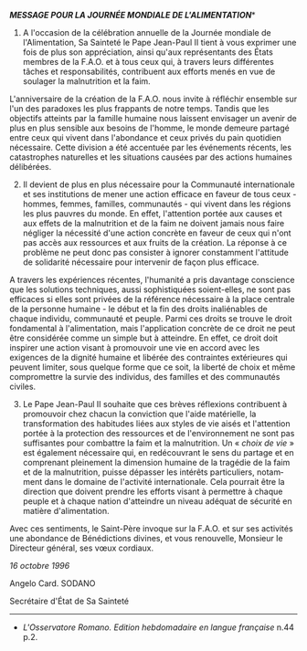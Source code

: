 ***MESSAGE POUR LA JOURNÉE MONDIALE DE L'ALIMENTATION****

1. A l'occasion de la célébration annuelle de la Journée mondiale de l'Alimenta­tion, Sa Sainteté le Pape Jean-Paul II tient à vous exprimer une fois de plus son appréciation, ainsi qu'aux représentants des États membres de la F.A.O. et à tous ceux qui, à travers leurs différentes tâches et responsabilités, contribuent aux efforts menés en vue de soulager la malnutrition et la faim.

L'anniversaire de la création de la F.A.O. nous invite à réfléchir ensemble sur l'un des paradoxes les plus frappants de notre temps. Tandis que les objectifs atteints par la famille humaine nous laissent envisager un avenir de plus en plus sensible aux besoins de l'homme, le monde demeure partagé entre ceux qui vivent dans l'abondance et ceux privés du pain quotidien nécessaire. Cette divi­sion a été accentuée par les événements récents, les catastrophes naturelles et les situations causées par des actions humaines délibérées.

2. Il devient de plus en plus nécessaire pour la Communauté internationale et ses institutions de mener une action efficace en faveur de tous ceux - hommes, femmes, familles, communautés - qui vivent dans les régions les plus pauvres du monde. En effet, l'attention portée aux causes et aux effets de la malnutrition et de la faim ne doivent jamais nous faire négliger la nécessité d'une action concrè­te en faveur de ceux qui n'ont pas accès aux ressources et aux fruits de la créa­tion. La réponse à ce problème ne peut donc pas consister à ignorer constamment l'attitude de solidarité nécessaire pour intervenir de façon plus efficace.

A travers les expériences récentes, l'humanité a pris davantage conscience que les solutions techniques, aussi sophistiquées soient-elles, ne sont pas effica­ces si elles sont privées de la référence nécessaire à la place centrale de la personne humaine - le début et la fin des droits inaliénables de chaque individu, communauté et peuple. Parmi ces droits se trouve le droit fondamental à l'ali­mentation, mais l'application concrète de ce droit ne peut être considérée comme un simple but à atteindre. En effet, ce droit doit inspirer une action visant à promouvoir une vie en accord avec les exigences de la dignité humaine et libérée des contraintes extérieures qui peuvent limiter, sous quelque forme que ce soit, la liberté de choix et même compromettre la survie des individus, des familles et des communautés civiles.

3. Le Pape Jean-Paul II souhaite que ces brèves réflexions contribuent à promou­voir chez chacun la conviction que l'aide matérielle, la transformation des habi­tudes liées aux styles de vie aisés et l'attention portée à la protection des ressour­ces et de l'environnement ne sont pas suffisantes pour combattre la faim et la malnutrition. Un « *choix de vie* » est également nécessaire qui, en redécouvrant le sens du partage et en comprenant pleinement la dimension humaine de la tragédie de la faim et de la malnutrition, puisse dépasser les intérêts particuliers, notam­ment dans le domaine de l'activité internationale. Cela pourrait être la direction que doivent prendre les efforts visant à permettre à chaque peuple et à chaque nation d'atteindre un niveau adéquat de sécurité en matière d'alimentation.

Avec ces sentiments, le Saint-Père invoque sur la F.A.O. et sur ses activi­tés une abondance de Bénédictions divines, et vous renouvelle, Monsieur le Directeur général, ses vœux cordiaux.

*16 octobre 1996*

Angelo Card. SODANO

Secrétaire d'État de Sa Sainteté

* * *

* *L'Osservatore Romano. Edition hebdomadaire en langue française* n.44 p.2.